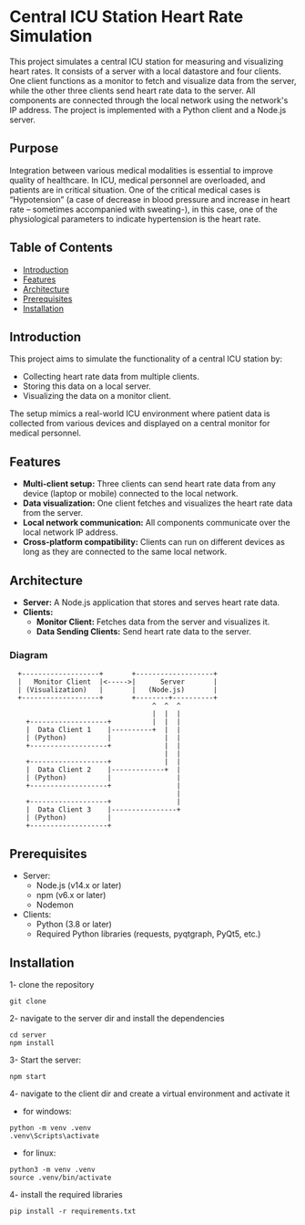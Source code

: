 # Central ICU Station Heart Rate Simulation

This project simulates a central ICU station for measuring and visualizing heart rates. It consists of a server with a local datastore and four clients. One client functions as a monitor to fetch and visualize data from the server, while the other three clients send heart rate data to the server. All components are connected through the local network using the network's IP address. The project is implemented with a Python client and a Node.js server.

## Purpose
Integration between various medical modalities is essential to
improve quality of healthcare. In ICU, medical personnel are overloaded, and
patients are in critical situation. One of the critical medical cases is
“Hypotension” (a case of decrease in blood pressure and increase in heart rate –
sometimes accompanied with sweating-), in this case, one of the physiological
parameters to indicate hypertension is the heart rate.

## Table of Contents

- [Introduction](#introduction)
- [Features](#features)
- [Architecture](#architecture)
- [Prerequisites](#prerequisites)
- [Installation](#installation)


## Introduction

This project aims to simulate the functionality of a central ICU station by:

- Collecting heart rate data from multiple clients.
- Storing this data on a local server.
- Visualizing the data on a monitor client.

The setup mimics a real-world ICU environment where patient data is collected from various devices and displayed on a central monitor for medical personnel.

## Features

- **Multi-client setup:** Three clients can send heart rate data from any device (laptop or mobile) connected to the local network.
- **Data visualization:** One client fetches and visualizes the heart rate data from the server.
- **Local network communication:** All components communicate over the local network IP address.
- **Cross-platform compatibility:** Clients can run on different devices as long as they are connected to the same local network.

## Architecture

- **Server:** A Node.js application that stores and serves heart rate data.
- **Clients:**
  - **Monitor Client:** Fetches data from the server and visualizes it.
  - **Data Sending Clients:** Send heart rate data to the server.

### Diagram

```plaintext
  +-------------------+       +-------------------+
  |   Monitor Client  |<----->|      Server       |
  | (Visualization)   |       |   (Node.js)       |
  +-------------------+       +--------+----------+
                                   ^  ^  ^
                                   |  |  |
    +-------------------+          |  |  |
    |  Data Client 1    |----------+  |  |
    | (Python)          |             |  |
    +-------------------+             |  |
                                      |  |
    +-------------------+             |  |
    |  Data Client 2    |-------------+  |
    | (Python)          |                |
    +-------------------+                |
                                         |
    +-------------------+                |
    |  Data Client 3    |----------------+
    | (Python)          |
    +-------------------+
```
## Prerequisites
- Server:
     - Node.js (v14.x or later)
     - npm (v6.x or later)
     - Nodemon
- Clients:
     - Python (3.8 or later)
     - Required Python libraries (requests, pyqtgraph, PyQt5, etc.)

## Installation
1- clone the repository
```
git clone
```
2- navigate to the server dir and install the dependencies
```
cd server
npm install
```
3- Start the server:
```
npm start
```
4- navigate to the client dir and create a virtual environment and activate it
- for windows:
```
python -m venv .venv
.venv\Scripts\activate
```
- for linux:
```
python3 -m venv .venv
source .venv/bin/activate
```
4- install the required libraries
```
pip install -r requirements.txt
```
